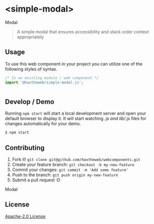 # &lt;simple-modal&gt;

Modal
> A simple modal that ensures accessibility and stack order context appropriately

## Usage
To use this web component in your project you can utilize one of the following styles of syntax.

```js
/* In an existing module / web component */
import '@haxtheweb/simple-modal.js';



```

## Develop / Demo
Running `npm start` will start a local development server and open your default browser to display it. It will start watching *.js and lib/*.js files for changes automatically for your demo.
```bash
$ npm start
```


## Contributing

1. Fork it! `git clone git@github.com/haxtheweb/webcomponents.git`
2. Create your feature branch: `git checkout -b my-new-feature`
3. Commit your changes: `git commit -m 'Add some feature'`
4. Push to the branch: `git push origin my-new-feature`
5. Submit a pull request :D

Modal

## License
[Apache-2.0 License](http://opensource.org/licenses/Apache-2.0)